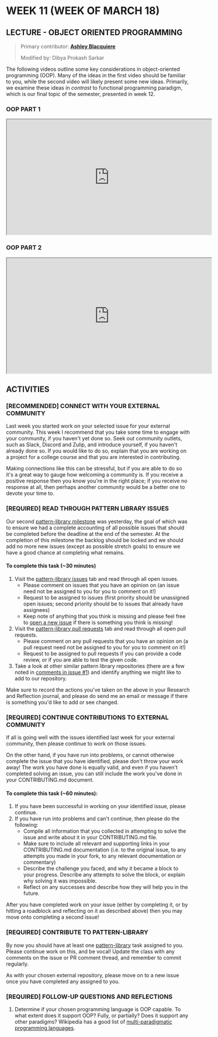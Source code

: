 # WEEK 11 (WEEK OF MARCH 18)
## LECTURE - OBJECT ORIENTED PROGRAMMING

> Primary contributor: **[Ashley Blacquiere](https://ca.linkedin.com/in/ashley-blacquiere)**
>
> Modified by: Dibya Prokash Sarkar

The following videos outline some key considerations in object-oriented programming (OOP). Many of the ideas in the first video should be familiar to you, while the second video will likely present some new ideas. Primarily, we examine these ideas in _contrast_ to functional programming paradigm, which is our final topic of the semester, presented in week 12.

### OOP PART 1
<div class="video-container-16by9"><iframe width="560" height="315" src="https://www.youtube.com/embed/hdVYcOgNKfc"></iframe></div>

### OOP PART 2
<div class="video-container-16by9"><iframe width="560" height="315" src="https://youtube.com/embed/jzP2sw3I1nc"></iframe></div>


## ACTIVITIES

### [RECOMMENDED] CONNECT WITH YOUR EXTERNAL COMMUNITY
Last week you started work on your selected issue for your external community. This week I recommend that you take some time to engage with your community, if you haven't yet done so. Seek out community outlets, such as Slack, Discord and Zulip, and introduce yourself, if you haven't already done so. If you would like to do so, explain that you are working on a project for a college course and that you are interested in contributing. 

Making connections like this can be stressful, but if you are able to do so it's a great way to gauge how welcoming a community is. If you receive a positive response then you know you're in the right place; if you receive no response at all, then perhaps another community would be a better one to devote your time to. 

### [REQUIRED] READ THROUGH PATTERN LIBRARY ISSUES
Our second [pattern-library milestone](https://github.com/nic-dgl104-winter-2024/pattern-library/milestone/2) was yesterday, the goal of which was to ensure we had a complete accounting of all possible issues that should be completed before the deadline at the end of the semester. At the completion of this milestone the backlog should be locked and we should add no more new issues (except as possible stretch goals) to ensure we have a good chance at completing what remains.

#### To complete this task (~30 minutes)
1. Visit the [pattern-library issues](https://github.com/nic-dgl104-winter-2024/pattern-library/issues) tab and read through all open issues. 
    - Please comment on issues that you have an opinion on (an issue need not be assigned to you for you to comment on it!)
    - Request to be assigned to issues (first priority should be unassigned open issues; second priority should be to issues that already have assignees)
    - Keep note of anything that you think is missing and please feel free to [open a new issue](https://github.com/nic-dgl104-winter-2024/pattern-library/issues/new) if there is something you think is missing!
2. Visit the [pattern-library pull requests](https://github.com/nic-dgl104-winter-2024/pattern-library/issues) tab and read through all open pull requests.
    - Please comment on any pull requests that you have an opinion on (a pull request need not be assigned to you for you to comment on it!)
    - Request to be assigned to pull requests if you can provide a code review, or if you are able to test the given code.
3. Take a look at other similar pattern library repositories (there are a few noted in [comments in issue #1](https://github.com/nic-dgl104-winter-2024/pattern-library/issues/1#issuecomment-1980263348)) and identify anything we might like to add to our repository.

Make sure to record the actions you've taken on the above in your Research and Reflection journal, and please do send me an email or message if there is something you'd like to add or see changed.

### [REQUIRED] CONTINUE CONTRIBUTIONS TO EXTERNAL COMMUNITY
If all is going well with the issues identified last week for your external community, then please continue to work on those issues.

On the other hand, if you have run into problems, or cannot otherwise complete the issue that you have identified, please don't throw your work away! The work you have done is equally valid, and even if you haven't completed solving an issue, you can still include the work you've done in your CONTRIBUTING.md document.

#### To complete this task (~60 minutes):
1. If you have been successful in working on your identified issue, please continue.
2. If you have run into problems and can't continue, then please do the following:
    - Compile all information that you collected in attempting to solve the issue and write about it in your CONTRIBUTING.md file.
    - Make sure to include all relevant and supporting links in your CONTRIBUTING.md documentation (i.e. to the original issue, to any attempts you made in your fork, to any relevant documentation or commentary)
    - Describe the challenge you faced, and why it became a block to your progress. Describe any attempts to solve the block, or explain why solving it was impossible.
    - Reflect on any successes and describe how they will help you in the future.

After you have completed work on your issue (either by completing it, or by hitting a roadblock and reflecting on it as described above) then you may move onto completing a second issue!

### [REQUIRED] CONTRIBUTE TO PATTERN-LIBRARY
By now you should have at least one [pattern-library](https://github.com/nic-dgl104-winter-2024/pattern-library) task assigned to you. Please continue work on this, and be vocal! Update the class with any comments on the issue or PR comment thread, and remember to commit regularly.

As with your chosen external repository, please move on to a new issue once you have completed any assigned to you.

### [REQUIRED] FOLLOW-UP QUESTIONS AND REFLECTIONS
1.  Determine if your chosen programming language is OOP capable. To what extent does it support OOP? Fully, or partially? Does it support any other paradigms? Wikipedia has a good list of [multi-paradigmatic programming languages](https://en.wikipedia.org/wiki/Comparison_of_multi-paradigm_programming_languages).